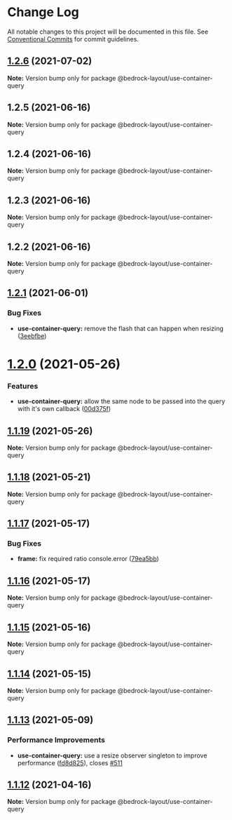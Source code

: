 # Change Log

All notable changes to this project will be documented in this file.
See [Conventional Commits](https://conventionalcommits.org) for commit guidelines.

## [1.2.6](https://github.com/Bedrock-Layouts/Bedrock/compare/@bedrock-layout/use-container-query@1.2.5...@bedrock-layout/use-container-query@1.2.6) (2021-07-02)

**Note:** Version bump only for package @bedrock-layout/use-container-query





## 1.2.5 (2021-06-16)

**Note:** Version bump only for package @bedrock-layout/use-container-query





## 1.2.4 (2021-06-16)

**Note:** Version bump only for package @bedrock-layout/use-container-query





## 1.2.3 (2021-06-16)

**Note:** Version bump only for package @bedrock-layout/use-container-query





## 1.2.2 (2021-06-16)

**Note:** Version bump only for package @bedrock-layout/use-container-query





## [1.2.1](https://github.com/Bedrock-Layouts/Bedrock/compare/@bedrock-layout/use-container-query@1.2.0...@bedrock-layout/use-container-query@1.2.1) (2021-06-01)


### Bug Fixes

* **use-container-query:** remove the flash that can happen when resizing ([3eebfbe](https://github.com/Bedrock-Layouts/Bedrock/commit/3eebfbe39392e4f5512548769cec4d8f8c0f30a1))





# [1.2.0](https://github.com/Bedrock-Layouts/Bedrock/compare/@bedrock-layout/use-container-query@1.1.19...@bedrock-layout/use-container-query@1.2.0) (2021-05-26)


### Features

* **use-container-query:** allow the same node to be passed into the query with it's own callback ([00d375f](https://github.com/Bedrock-Layouts/Bedrock/commit/00d375fc66d0c6d042c55cf1b224acd17d3c8105))





## [1.1.19](https://github.com/Bedrock-Layouts/Bedrock/compare/@bedrock-layout/use-container-query@1.1.18...@bedrock-layout/use-container-query@1.1.19) (2021-05-26)

**Note:** Version bump only for package @bedrock-layout/use-container-query





## [1.1.18](https://github.com/Bedrock-Layouts/Bedrock/compare/@bedrock-layout/use-container-query@1.1.17...@bedrock-layout/use-container-query@1.1.18) (2021-05-21)

**Note:** Version bump only for package @bedrock-layout/use-container-query





## [1.1.17](https://github.com/Bedrock-Layouts/Bedrock/compare/@bedrock-layout/use-container-query@1.1.16...@bedrock-layout/use-container-query@1.1.17) (2021-05-17)


### Bug Fixes

* **frame:** fix required ratio console.error ([79ea5bb](https://github.com/Bedrock-Layouts/Bedrock/commit/79ea5bb1b89c4676e4009e91b87ee39dfd198bf6))





## [1.1.16](https://github.com/Bedrock-Layouts/Bedrock/compare/@bedrock-layout/use-container-query@1.1.15...@bedrock-layout/use-container-query@1.1.16) (2021-05-17)

**Note:** Version bump only for package @bedrock-layout/use-container-query





## [1.1.15](https://github.com/Bedrock-Layouts/Bedrock/compare/@bedrock-layout/use-container-query@1.1.14...@bedrock-layout/use-container-query@1.1.15) (2021-05-16)

**Note:** Version bump only for package @bedrock-layout/use-container-query





## [1.1.14](https://github.com/Bedrock-Layouts/Bedrock/compare/@bedrock-layout/use-container-query@1.1.13...@bedrock-layout/use-container-query@1.1.14) (2021-05-15)

**Note:** Version bump only for package @bedrock-layout/use-container-query





## [1.1.13](https://github.com/Bedrock-Layouts/Bedrock/compare/@bedrock-layout/use-container-query@1.1.12...@bedrock-layout/use-container-query@1.1.13) (2021-05-09)


### Performance Improvements

* **use-container-query:** use a resize observer singleton to improve performance ([fd8d825](https://github.com/Bedrock-Layouts/Bedrock/commit/fd8d825edc8d082aaa91f5e1e8826f6fd369bb04)), closes [#511](https://github.com/Bedrock-Layouts/Bedrock/issues/511)





## [1.1.12](https://github.com/Bedrock-Layouts/Bedrock/compare/@bedrock-layout/use-container-query@1.1.11...@bedrock-layout/use-container-query@1.1.12) (2021-04-16)

**Note:** Version bump only for package @bedrock-layout/use-container-query

